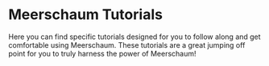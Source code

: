 # Meerschaum Tutorials

Here you can find specific tutorials designed for you to follow along and get comfortable using Meerschaum. These tutorials are a great jumping off point for you to truly harness the power of Meerschaum!